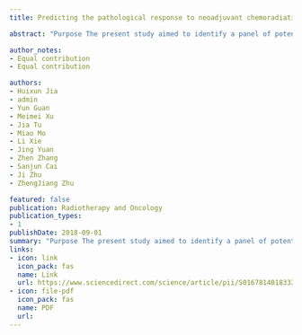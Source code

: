 ```yaml
---
title: Predicting the pathological response to neoadjuvant chemoradiation using untargeted metabolomics in locally advanced rectal cancer

abstract: "Purpose The present study aimed to identify a panel of potential metabolite biomarkers to predict tumor response to neoadjuvant chemo-radiation therapy (NCRT) in locally advanced rectal cancer (LARC). Experimental design Liquid chromatography–mass spectrometry (LC–MS)-based untargeted metabolomics was used to profile human serum samples (n = 106) from LARC patients treated with NCRT. The samples were collected from Fudan University Shanghai Cancer Center (FUSCC) from July 2014 to January 2016. Statistical methods, such as partial least squares (PLS) and Wilcoxon rank-sum test, were used to identify discriminative metabolites between NCRT-sensitive and NCRT-resistant patients according to their tumor regression grade (TRG). This trial is registered with Clinical Trials.gov, number NCT03149978. Results A panel of metabolites was selected as potential predictive biomarkers of …"

author_notes:
- Equal contribution
- Equal contribution

authors:
- Huixun Jia
- admin
- Yun Guan
- Meimei Xu
- Jia Tu
- Miao Mo
- Li Xie
- Jing Yuan
- Zhen Zhang
- Sanjun Cai
- Ji Zhu
- ZhengJiang Zhu

featured: false
publication: Radiotherapy and Oncology
publication_types:
- 1
publishDate: 2018-09-01
summary: "Purpose The present study aimed to identify a panel of potential metabolite biomarkers to predict tumor response to neoadjuvant chemo-radiation therapy (NCRT) in locally advanced rectal cancer (LARC). Experimental design Liquid chromatography–mass spectrometry (LC–MS)-based untargeted metabolomics was used to profile human serum samples (n = 106) from LARC patients treated with NCRT. The samples were collected from Fudan University Shanghai Cancer Center (FUSCC) from July 2014 to January 2016. Statistical methods, such as partial least squares (PLS) and Wilcoxon rank-sum test, were used to identify discriminative metabolites between NCRT-sensitive and NCRT-resistant patients according to their tumor regression grade (TRG). This trial is registered with Clinical Trials.gov, number NCT03149978. Results A panel of metabolites was selected as potential predictive biomarkers of …"
links:
- icon: link
  icon_pack: fas
  name: Link
  url: https://www.sciencedirect.com/science/article/pii/S0167814018333371
- icon: file-pdf
  icon_pack: fas
  name: PDF
  url: 
---
```

